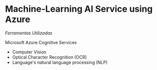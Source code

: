 # Machine-Learning AI Service using Azure

*Ferramentas Utilizadas*

Microsoft Azure Cognitive Services
- Computer Vision
- Optical Character Recognition (OCR)
- Language's natural language processing (NLP)
  
